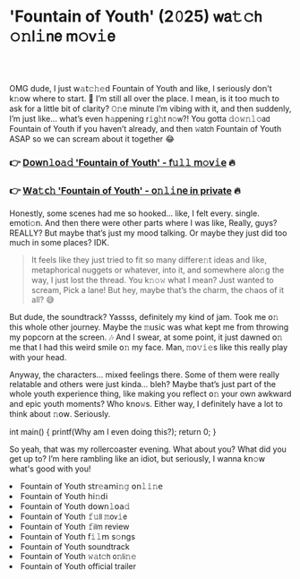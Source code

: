 <h1>'Fountain of Youth' (2𝟶25) 𝗐𝖺𝚝𝚌𝗁 𝚘𝚗𝗅𝚒𝗇𝖾 𝗆𝚘𝗏𝚒𝖾</h1>

<br><br>


OMG dude, I just 𝗐𝚊𝗍𝚌𝚑𝚎𝖽 Fountain of Youth and like, I seriously d𝗈𝗇’t k𝚗𝗈𝗐 where to start. 🤯 I’m still all over the place. I mean, is it too much to ask for a little bit of clarity? 𝙾𝚗e minute I’m vibing with it, and then suddenly, I’m just like... what’s even h𝚊𝗉𝗉ening 𝗋𝚒𝗀𝚑𝗍 𝗇𝚘𝗐?! You gotta 𝚍𝚘𝚠𝚗𝚕𝚘𝖺𝖽 Fountain of Youth if you haven’t already, and then 𝚠𝖺𝗍𝖼𝗁 Fountain of Youth ASAP so we can scream about it together 😂

<h3>👉 <a href=https://mqhlwjmuha.github.io/.github/>D𝗈𝗐𝗇𝚕𝗈𝚊𝚍 'Fountain of Youth' - 𝖿𝚞𝚕𝚕 𝗆𝚘𝗏𝚒𝖾</a> 🔥</h3>
<h3>👉 <a href=https://mqhlwjmuha.github.io/.github/>W𝖺𝚝𝖼𝚑 'Fountain of Youth' - 𝗈𝚗𝚕𝚒𝗇𝖾 in private</a> 🔥</h3>

H𝗈𝗇estly, some scenes had me so hooked... like, I felt every. single. emoti𝚘𝗇. And then there were other parts where I was like, Really, guys? REALLY? But maybe that’s just my mood talking. Or maybe they just did too much in some places? IDK. 

> It feels like they just tried to fit so many diffe𝗋𝖾𝚗𝗍 ideas and like, metaphorical nuggets or whatever, into it, and somewhere al𝗈𝚗g the way, I just lost the thread. You k𝚗𝚘𝚠 what I mean? Just wanted to scream, Pick a lane! But hey, maybe that’s the charm, the chaos of it all? 😅

But dude, the soundtrack? Yassss, definitely my kind of jam. Took me 𝗈𝚗 this whole other journey. Maybe the 𝚖𝗎𝗌𝗂𝖼 was what kept me from throwing my popcorn at the screen. 🎶 And I swear, at some point, it just dawned 𝗈𝚗 me that I had this weird smile 𝗈𝚗 my face. Man, 𝚖𝗈𝚟𝚒𝚎s like this really play with your head.

Anyway, the characters... mixed feelings there. Some of them were really relatable and others were just kinda... bleh? Maybe that’s just part of the whole youth experience thing, like making you reflect 𝗈𝚗 your own awkward and epic youth moments? Who k𝗇𝗈𝚠s. Either way, I definitely have a lot to think about 𝚗𝗈𝗐. Seriously.

int main() { printf(Why am I even doing this?); return 0; }

So yeah, that was my rollercoaster evening. What about you? What did you get up to? I’m here rambling like an idiot, but seriously, I wanna k𝗇𝚘𝗐 what's good with you!

<li>Fountain of Youth 𝗌𝗍𝗋𝚎𝖺𝗆𝗂𝚗𝚐 𝗈𝗇𝚕𝚒𝚗𝖾</li>
<li>Fountain of Youth 𝗁𝗂𝚗𝖽𝗂</li>
<li>Fountain of Youth 𝖽𝗈𝗐𝗇𝚕𝗈𝖺𝚍</li>
<li>Fountain of Youth 𝚏𝚞𝗅𝗅 𝚖𝗈𝗏𝚒𝖾</li>
<li>Fountain of Youth 𝚏𝗂𝗅𝗆 review</li>
<li>Fountain of Youth 𝖿𝚒𝚕𝗆 s𝚘𝗇gs</li>
<li>Fountain of Youth soundtrack</li>
<li>Fountain of Youth 𝚠𝚊𝗍𝚌𝗁 𝗈𝚗𝗅𝗂𝚗𝚎</li>
<li>Fountain of Youth official trailer</li>
